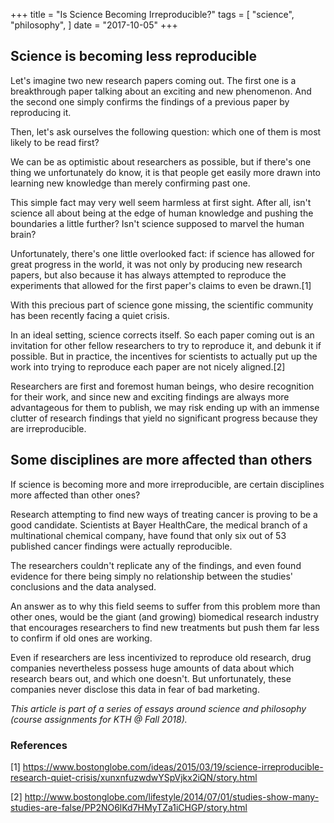 +++
title = "Is Science Becoming Irreproducible?"
tags = [
    "science",
    "philosophy",
]
date = "2017-10-05"
+++

## Science is becoming less reproducible

Let's imagine two new research papers coming out. The first one is a breakthrough paper talking about an exciting and new phenomenon. And the second one simply confirms the findings of a previous paper by reproducing it.

Then, let's ask ourselves the following question: which one of them is most likely to be read first?

We can be as optimistic about researchers as possible, but if there's one thing we unfortunately do know, it is that people get easily more drawn into learning new knowledge than merely confirming past one.

This simple fact may very well seem harmless at first sight. After all, isn't science all about being at the edge of human knowledge and pushing the boundaries a little further? Isn't science supposed to marvel the human brain?

Unfortunately, there's one little overlooked fact: if science has allowed for great progress in the world, it was not only by producing new research papers, but also because it has always attempted to reproduce the experiments that allowed for the first paper's claims to even be drawn.[1]

With this precious part of science gone missing, the scientific community has been recently facing a quiet crisis.

In an ideal setting, science corrects itself. So each paper coming out is an invitation for other fellow researchers to try to reproduce it, and debunk it if possible. But in practice, the incentives for scientists to actually put up the work into trying to reproduce each paper are not nicely aligned.[2]

Researchers are first and foremost human beings, who desire recognition for their work, and since new and exciting findings are always more advantageous for them to publish, we may risk ending up with an immense clutter of research findings that yield no significant progress because they are irreproducible.

## Some disciplines are more affected than others

If science is becoming more and more irreproducible, are certain disciplines more affected than other ones?

Research attempting to find new ways of treating cancer is proving to be a good candidate. Scientists at Bayer HealthCare, the medical branch of a multinational chemical company, have found that only six out of 53 published cancer findings were actually reproducible.

The researchers couldn't replicate any of the findings, and even found evidence for there being simply no relationship between the studies' conclusions and the data analysed.

An answer as to why this field seems to suffer from this problem more than other ones, would be the giant (and growing) biomedical research industry that encourages researchers to find new treatments but push them far less to confirm if old ones are working.

Even if researchers are less incentivized to reproduce old research, drug companies nevertheless possess huge amounts of data about which research bears out, and which one doesn't. But unfortunately, these companies never disclose this data in fear of bad marketing.

*This article is part of a series of essays around science and philosophy (course assignments for KTH @ Fall 2018).*

### References

[1] https://www.bostonglobe.com/ideas/2015/03/19/science-irreproducible-research-quiet-crisis/xunxnfuzwdwYSpVjkx2iQN/story.html

[2] http://www.bostonglobe.com/lifestyle/2014/07/01/studies-show-many-studies-are-false/PP2NO6lKd7HMyTZa1iCHGP/story.html
